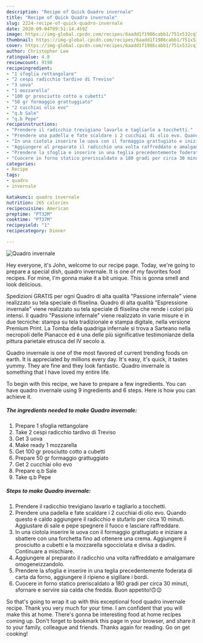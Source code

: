 ```yaml
---
description: "Recipe of Quick Quadro invernale"
title: "Recipe of Quick Quadro invernale"
slug: 2224-recipe-of-quick-quadro-invernale
date: 2020-09-04T09:51:14.459Z
image: https://img-global.cpcdn.com/recipes/6aadd1f1986cabb1/751x532cq70/quadro-invernale-recipe-main-photo.jpg
thumbnail: https://img-global.cpcdn.com/recipes/6aadd1f1986cabb1/751x532cq70/quadro-invernale-recipe-main-photo.jpg
cover: https://img-global.cpcdn.com/recipes/6aadd1f1986cabb1/751x532cq70/quadro-invernale-recipe-main-photo.jpg
author: Christopher Lee
ratingvalue: 4.8
reviewcount: 9190
recipeingredient:
- "1 sfoglia rettangolare"
- "2 cespi radicchio tardivo di Treviso"
- "3 uova"
- "1 mozzarella"
- "100 gr prosciutto cotto a cubetti"
- "50 gr formaggio grattuggiato"
- "2 cucchiai olio evo"
- "q.b Sale"
- "q.b Pepe"
recipeinstructions:
- "Prendere il radicchio trevigiano lavarlo e tagliarlo a tocchetti."
- "Prendere una padella e fate scaldare i 2 cucchiai di olio evo. Quando questo è caldo aggiungere il radicchio e stufarlo per circa 10 minuti. Aggiustare di sale e pepe spegnere il fuoco e lasciare raffreddare."
- "In una ciotola inserire le uova con il formaggio grattugiato e iniziare a sbattere con una forchetta fino ad ottenere una crema. Aggiungere il prosciutto a cubetti e la mozzarella sgocciolata e divisa a dadini. Continuare a mischiare."
- "Aggiungere al preparato il radicchio una volta raffreddato e amalgamare omogeneizzandolo."
- "Prendere la sfoglia e inserire in una teglia precedentemente foderata di carta da forno, aggiungere il ripieno e sigillare i bordi."
- "Cuocere in forno statico preriscaldato a 180 gradi per circa 30 minuti, sfornare e servire sia calda che fredda. Buon appetito!🙃😉"
categories:
- Recipe
tags:
- quadro
- invernale

katakunci: quadro invernale 
nutrition: 265 calories
recipecuisine: American
preptime: "PT32M"
cooktime: "PT37M"
recipeyield: "1"
recipecategory: Dinner

---
```



![Quadro invernale](https://img-global.cpcdn.com/recipes/6aadd1f1986cabb1/751x532cq70/quadro-invernale-recipe-main-photo.jpg)

Hey everyone, it's John, welcome to our recipe page. Today, we're going to prepare a special dish, quadro invernale. It is one of my favorites food recipes. For mine, I'm gonna make it a bit unique. This is gonna smell and look delicious.

Spedizioni GRATIS per ogni Quadro di alta qualità &#34;Passione infernale&#34; viene realizzato su tela speciale di fliselina. Quadro di alta qualità &#34;Espressione invernale&#34; viene realizzato su tela speciale di fliselina che rende i colori più intensi. Il quadro &#34;Passione infernale&#34; viene realizzato in varie misure e in due tecniche: stampa su tela tradizionale e stampa digitale, nella versione Premium Print. La Tomba della quadriga infernale si trova a Sarteano nella necropoli delle Pianacce ed è una delle più significative testimonianze della pittura parietale etrusca del IV secolo a.

Quadro invernale is one of the most favored of current trending foods on earth. It is appreciated by millions every day. It's easy, it's quick, it tastes yummy. They are fine and they look fantastic. Quadro invernale is something that I have loved my entire life.


To begin with this recipe, we have to prepare a few ingredients. You can have quadro invernale using 9 ingredients and 6 steps. Here is how you can achieve it.

<!--inarticleads1-->

##### The ingredients needed to make Quadro invernale:

1. Prepare 1 sfoglia rettangolare
1. Take 2 cespi radicchio tardivo di Treviso
1. Get 3 uova
1. Make ready 1 mozzarella
1. Get 100 gr prosciutto cotto a cubetti
1. Prepare 50 gr formaggio grattuggiato
1. Get 2 cucchiai olio evo
1. Prepare q.b Sale
1. Take q.b Pepe




<!--inarticleads2-->

##### Steps to make Quadro invernale:

1. Prendere il radicchio trevigiano lavarlo e tagliarlo a tocchetti.
1. Prendere una padella e fate scaldare i 2 cucchiai di olio evo. Quando questo è caldo aggiungere il radicchio e stufarlo per circa 10 minuti. Aggiustare di sale e pepe spegnere il fuoco e lasciare raffreddare.
1. In una ciotola inserire le uova con il formaggio grattugiato e iniziare a sbattere con una forchetta fino ad ottenere una crema. Aggiungere il prosciutto a cubetti e la mozzarella sgocciolata e divisa a dadini. Continuare a mischiare.
1. Aggiungere al preparato il radicchio una volta raffreddato e amalgamare omogeneizzandolo.
1. Prendere la sfoglia e inserire in una teglia precedentemente foderata di carta da forno, aggiungere il ripieno e sigillare i bordi.
1. Cuocere in forno statico preriscaldato a 180 gradi per circa 30 minuti, sfornare e servire sia calda che fredda. Buon appetito!🙃😉




So that's going to wrap it up with this exceptional food quadro invernale recipe. Thank you very much for your time. I am confident that you will make this at home. There's gonna be interesting food at home recipes coming up. Don't forget to bookmark this page in your browser, and share it to your family, colleague and friends. Thanks again for reading. Go on get cooking!
